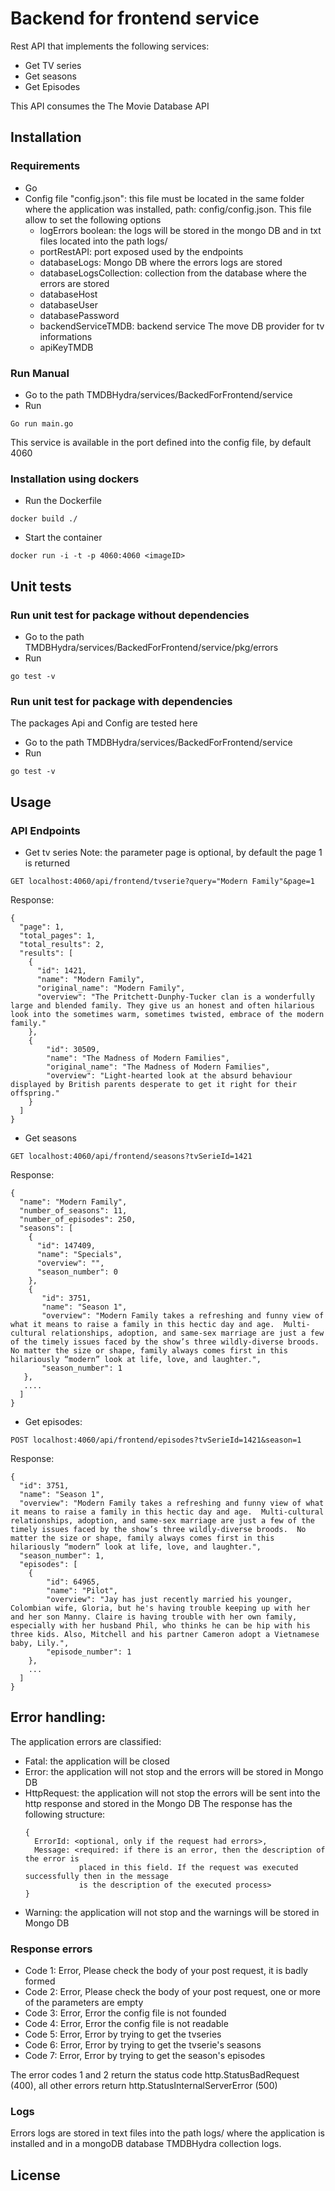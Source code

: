 # Backend for frontend service
Rest API that implements the following services:
* Get TV series
* Get seasons
* Get Episodes

This API consumes the The Movie Database API

## Installation
### Requirements
* Go
* Config file "config.json": this file must be located in the same folder where
the application was installed, path: config/config.json.
This file allow to set the following options
  * logErrors boolean: the logs will be stored in the mongo DB and in txt files
  located into the path logs/
  * portRestAPI: port exposed used by the endpoints
  * databaseLogs: Mongo DB where the errors logs are stored
  * databaseLogsCollection: collection from the database where the errors are stored
  * databaseHost
  * databaseUser
  * databasePassword
  * backendServiceTMDB: backend service The move DB provider for tv informations
  * apiKeyTMDB

### Run Manual
* Go to the path TMDBHydra/services/BackedForFrontend/service
* Run
```
Go run main.go
```
This service is available in the port defined into the config file, by default
4060

### Installation using dockers
* Run the Dockerfile
```
docker build ./
```
* Start the container
```
docker run -i -t -p 4060:4060 <imageID>
```

## Unit tests
### Run unit test for package without dependencies
* Go to the path TMDBHydra/services/BackedForFrontend/service/pkg/errors
* Run
```
go test -v
```

### Run unit test for package with dependencies
The packages Api and Config are tested here
* Go to the path TMDBHydra/services/BackedForFrontend/service
* Run
```
go test -v
```

## Usage
### API Endpoints
* Get tv series
Note: the parameter page is optional, by default the page 1 is returned
```
GET localhost:4060/api/frontend/tvserie?query="Modern Family"&page=1
```
Response:
```
{
  "page": 1,
  "total_pages": 1,
  "total_results": 2,
  "results": [
    {
      "id": 1421,
      "name": "Modern Family",
      "original_name": "Modern Family",
      "overview": "The Pritchett-Dunphy-Tucker clan is a wonderfully large and blended family. They give us an honest and often hilarious look into the sometimes warm, sometimes twisted, embrace of the modern family."
    },
    {
        "id": 30509,
        "name": "The Madness of Modern Families",
        "original_name": "The Madness of Modern Families",
        "overview": "Light-hearted look at the absurd behaviour displayed by British parents desperate to get it right for their offspring."
    }
  ]
}
```

* Get seasons
```
GET localhost:4060/api/frontend/seasons?tvSerieId=1421
```
Response:
```
{
  "name": "Modern Family",
  "number_of_seasons": 11,
  "number_of_episodes": 250,
  "seasons": [
    {
      "id": 147409,
      "name": "Specials",
      "overview": "",
      "season_number": 0
    },
    {
       "id": 3751,
       "name": "Season 1",
       "overview": "Modern Family takes a refreshing and funny view of what it means to raise a family in this hectic day and age.  Multi-cultural relationships, adoption, and same-sex marriage are just a few of the timely issues faced by the show’s three wildly-diverse broods.  No matter the size or shape, family always comes first in this hilariously “modern” look at life, love, and laughter.",
       "season_number": 1
   },
   ....
  ]
}
```

* Get episodes:
```
POST localhost:4060/api/frontend/episodes?tvSerieId=1421&season=1
```
Response:
```
{
  "id": 3751,
  "name": "Season 1",
  "overview": "Modern Family takes a refreshing and funny view of what it means to raise a family in this hectic day and age.  Multi-cultural relationships, adoption, and same-sex marriage are just a few of the timely issues faced by the show’s three wildly-diverse broods.  No matter the size or shape, family always comes first in this hilariously “modern” look at life, love, and laughter.",
  "season_number": 1,
  "episodes": [
    {
        "id": 64965,
        "name": "Pilot",
        "overview": "Jay has just recently married his younger, Colombian wife, Gloria, but he's having trouble keeping up with her and her son Manny. Claire is having trouble with her own family, especially with her husband Phil, who thinks he can be hip with his three kids. Also, Mitchell and his partner Cameron adopt a Vietnamese baby, Lily.",
        "episode_number": 1
    },
    ...
  ]
}
```

## Error handling:
The application errors are classified:
* Fatal: the application will be closed
* Error: the application will not stop and the errors will be stored in Mongo DB
* HttpRequest: the application will not stop the errors will be sent into the
  http response and stored in the Mongo DB
  The response has the following structure:
  ```
  {
    ErrorId: <optional, only if the request had errors>,
    Message: <required: if there is an error, then the description of the error is
              placed in this field. If the request was executed successfully then in the message
              is the description of the executed process>
  }
  ```
* Warning: the application will not stop and the warnings will be stored in Mongo DB

### Response errors
* Code 1: Error, Please check the body of your post request, it is badly formed
* Code 2: Error, Please check the body of your post request, one or more of the parameters
are empty
* Code 3: Error, Error the config file is not founded
* Code 4: Error, Error the config file is not readable
* Code 5: Error, Error by trying to get the tvseries
* Code 6: Error, Error by trying to get the tvserie's seasons
* Code 7: Error, Error by trying to get the season's episodes

The error codes 1 and 2 return the status code http.StatusBadRequest (400), all
other errors return http.StatusInternalServerError (500)

### Logs
Errors logs are stored in text files into the path logs/ where the application
is installed and in a mongoDB database TMDBHydra collection logs.

## License

